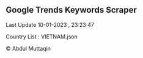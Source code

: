 

## Google Trends Keywords Scraper 
 
Last Update 10-01-2023 , 23:23:47

Country List :
VIETNAM.json



© Abdul Muttaqin 
